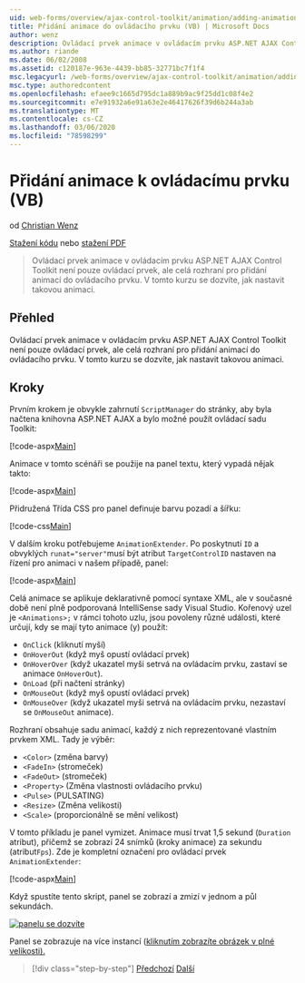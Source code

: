 ```yaml
---
uid: web-forms/overview/ajax-control-toolkit/animation/adding-animation-to-a-control-vb
title: Přidání animace do ovládacího prvku (VB) | Microsoft Docs
author: wenz
description: Ovládací prvek animace v ovládacím prvku ASP.NET AJAX Control Toolkit není pouze ovládací prvek, ale celá rozhraní pro přidání animací do ovládacího prvku. V tomto kurzu se dozvíte, jak...
ms.author: riande
ms.date: 06/02/2008
ms.assetid: c120187e-963e-4439-bb85-32771bc7f1f4
msc.legacyurl: /web-forms/overview/ajax-control-toolkit/animation/adding-animation-to-a-control-vb
msc.type: authoredcontent
ms.openlocfilehash: efaee9c1665d795dc1a889b9ac9f25dd1c08f4e2
ms.sourcegitcommit: e7e91932a6e91a63e2e46417626f39d6b244a3ab
ms.translationtype: MT
ms.contentlocale: cs-CZ
ms.lasthandoff: 03/06/2020
ms.locfileid: "78598299"
---
```

# <a name="adding-animation-to-a-control-vb"></a>Přidání animace k ovládacímu prvku (VB)

od [Christian Wenz](https://github.com/wenz)

[Stažení kódu](https://download.microsoft.com/download/f/9/a/f9a26acd-8df4-4484-8a18-199e4598f411/Animation1.vb.zip) nebo [stažení PDF](https://download.microsoft.com/download/6/7/1/6718d452-ff89-4d3f-a90e-c74ec2d636a3/animation1VB.pdf)

> Ovládací prvek animace v ovládacím prvku ASP.NET AJAX Control Toolkit není pouze ovládací prvek, ale celá rozhraní pro přidání animací do ovládacího prvku. V tomto kurzu se dozvíte, jak nastavit takovou animaci.

## <a name="overview"></a>Přehled

Ovládací prvek animace v ovládacím prvku ASP.NET AJAX Control Toolkit není pouze ovládací prvek, ale celá rozhraní pro přidání animací do ovládacího prvku. V tomto kurzu se dozvíte, jak nastavit takovou animaci.

## <a name="steps"></a>Kroky

Prvním krokem je obvykle zahrnutí `ScriptManager` do stránky, aby byla načtena knihovna ASP.NET AJAX a bylo možné použít ovládací sadu Toolkit:

[!code-aspx[Main](adding-animation-to-a-control-vb/samples/sample1.aspx)]

Animace v tomto scénáři se použije na panel textu, který vypadá nějak takto:

[!code-aspx[Main](adding-animation-to-a-control-vb/samples/sample2.aspx)]

Přidružená Třída CSS pro panel definuje barvu pozadí a šířku:

[!code-css[Main](adding-animation-to-a-control-vb/samples/sample3.css)]

V dalším kroku potřebujeme `AnimationExtender`. Po poskytnutí `ID` a obvyklých `runat="server"`musí být atribut `TargetControlID` nastaven na řízení pro animaci v našem případě, panel:

[!code-aspx[Main](adding-animation-to-a-control-vb/samples/sample4.aspx)]

Celá animace se aplikuje deklarativně pomocí syntaxe XML, ale v současné době není plně podporovaná IntelliSense sady Visual Studio. Kořenový uzel je `<Animations>;` v rámci tohoto uzlu, jsou povoleny různé události, které určují, kdy se mají tyto animace (y) použít:

- `OnClick` (kliknutí myší)
- `OnHoverOut` (když myš opustí ovládací prvek)
- `OnHoverOver` (když ukazatel myši setrvá na ovládacím prvku, zastaví se animace `OnHoverOut`).
- `OnLoad` (při načtení stránky)
- `OnMouseOut` (když myš opustí ovládací prvek)
- `OnMouseOver` (když ukazatel myši setrvá na ovládacím prvku, nezastaví se `OnMouseOut` animace).

Rozhraní obsahuje sadu animací, každý z nich reprezentované vlastním prvkem XML. Tady je výběr:

- `<Color>` (změna barvy)
- `<FadeIn>` (stromeček)
- `<FadeOut>` (stromeček)
- `<Property>` (Změna vlastnosti ovládacího prvku)
- `<Pulse>` (PULSATING)
- `<Resize>` (Změna velikosti)
- `<Scale>` (proporcionálně se mění velikost)

V tomto příkladu je panel vymizet. Animace musí trvat 1,5 sekund (`Duration` atribut), přičemž se zobrazí 24 snímků (kroky animace) za sekundu (atribut`Fps`). Zde je kompletní označení pro ovládací prvek `AnimationExtender`:

[!code-aspx[Main](adding-animation-to-a-control-vb/samples/sample5.aspx)]

Když spustíte tento skript, panel se zobrazí a zmizí v jednom a půl sekundách.

[![panelu se dozvíte](adding-animation-to-a-control-vb/_static/image2.png)](adding-animation-to-a-control-vb/_static/image1.png)

Panel se zobrazuje na více instancí ([kliknutím zobrazíte obrázek v plné velikosti).](adding-animation-to-a-control-vb/_static/image3.png)

> [!div class="step-by-step"]
> [Předchozí](dynamically-controlling-updatepanel-animations-cs.md)
> [Další](executing-several-animations-at-the-same-time-vb.md)

